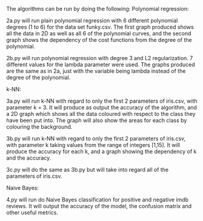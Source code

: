 The algorithms can be run by doing the following:
Polynomial regression:

2a.py will run plain polynomial regression with 6 different polynomial degrees (1 to 6) for the data set funky.csv. The first graph produced shows all the data in 2D as well as all 6 of the polynomial curves, and the second graph shows the dependency of the cost functions from the degree of the polynomial.

2b.py will run polynomial regression with degree 3 and L2 regularization. 7 different values for the lambda parameter were used. The graphs produced are the same as in 2a, just with the variable being lambda instead of the degree of the polynomial.

k-NN:

3a.py will run k-NN with regard to only the first 2 parameters of iris.csv, with parameter k = 3. It will produce as output the accuracy of the algorithm, and a 2D graph which shows all the data coloured with respect to the class they have been put into. The graph will also show the areas for each class by colouring the background.

3b.py will run k-NN with regard to only the first 2 parameters of iris.csv, with parameter k taking values from the range of integers [1,15]. It will produce the accuracy for each k, and a graph showing the dependency of k and the accuracy.

3c.py will do the same as 3b.py but will take into regard all of the parameters of iris.csv.

Naive Bayes:

4.py will run do Naive Bayes classification for positive and negative imdb reviews. It will output the accuracy of the model, the confusion matrix and other useful metrics.
